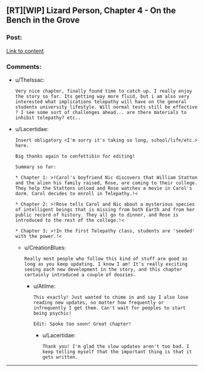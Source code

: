 ## [RT][WIP] Lizard Person, Chapter 4 - On the Bench in the Grove

### Post:

[Link to content](https://lizardperson.blogspot.com/2018/12/chapter-4-on-bench-in-grove.html)

### Comments:

- u/TheIssac:
  ```
  Very nice chapter, finally found time to catch up. I really enjoy the story so far. Its getting way more fluid, but i am also very interested what implications telepathy will have on the general students university lifestyle. Will normal tests still be effective ? I see some sort of challenges ahead... are there materials to inhibit telepathy? etc..
  ```

- u/Lacertidae:
  ```
  Insert obligatory <I'm sorry it's taking so long, school/life/etc.> here.

  Big thanks again to confettibin for editing!

  Summary so far:

  * Chapter 1: >!Carol's boyfriend Nic discovers that William Statton and the alien his family raised, Rose, are coming to their college. They help the Stattons unload and Rose watches a movie in Carol's dorm. Carol decides to enroll in Telepathy.!<

  * Chapter 2: >!Rose tells Carol and Nic about a mysterious species of intelligent beings that is missing from both Earth and from her public record of history. They all go to dinner, and Rose is introduced to the rest of the college.!<

  * Chapter 3: >!In the first Telepathy class, students are 'seeded' with the power.!<
  ```

  - u/CreationBlues:
    ```
    Really most people who follow this kind of stuff are good as long as you keep updating. I know I am! It's really exciting seeing each new development in the story, and this chapter certainly introduced a couple of doozies.
    ```

    - u/Atilme:
      ```
      This exactly! Just wanted to chime in and say I also love reading new updates, no matter how frequently or infrequently I get them. Can't wait for peoples to start being psychic!

      Edit: Spoke too soon! Great chapter!
      ```

      - u/Lacertidae:
        ```
        Thank you! I'm glad the slow updates aren't too bad. I keep telling myself that the important thing is that it gets written.
        ```

---

